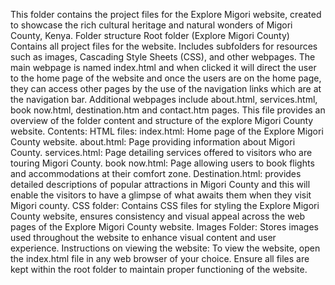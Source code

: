 This folder contains the project files for the Explore Migori website, created to showcase the rich 
cultural heritage and natural wonders of Migori County, Kenya.
Folder structure
Root folder (Explore Migori County)
Contains all project files for the website.
Includes subfolders for resources such as images, Cascading Style Sheets (CSS), and other 
webpages.
The main webpage is named index.html and when clicked it will direct the user to the home page 
of the website and once the users are on the home page, they can access other pages by the use of 
the navigation links which are at the navigation bar.
Additional webpages include about.html, services.html, book now.html, destination.htm and 
contact.htm pages. This file provides an overview of the folder content and structure of the explore 
Migori County website.
Contents:
HTML files:
index.html: Home page of the Explore Migori County website.
about.html: Page providing information about Migori County.
services.html: Page detailing services offered to visitors who are touring Migori County.
book now.html: Page allowing users to book flights and accommodations at their comfort zone.
Destination.html: provides detailed descriptions of popular attractions in Migori County and this 
will enable the visitors to have a glimpse of what awaits them when they visit Migori county.
CSS folder:
Contains CSS files for styling the Explore Migori County website, ensures consistency and visual 
appeal across the web pages of the Explore Migori County website.
Images Folder:
Stores images used throughout the website to enhance visual content and user experience.
Instructions on viewing the website:
To view the website, open the index.html file in any web browser of your choice.
Ensure all files are kept within the root folder to maintain proper functioning of the website.
